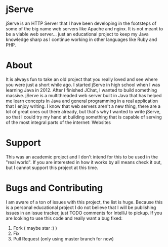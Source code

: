 jServe
======

jServe is an HTTP Server that I have been developing in the footsteps of some of the big name web servers like Apache and nginx.  It is not meant to be a viable web server... just an educational project to keep my Java knowledge sharp as I continue working in other languages like Ruby and PHP. 

About
=====

It is always fun to take an old project that you really loved and see where you were just a short while ago.  I started jServe in high school when I was learning Java in 2012. After I finished JChat, I wanted to build something massive.  jServe is a multithreaded web server built in Java that has helped me learn concepts in Java and general programming in a real application that I enjoy writing.  I know that web servers aren't a new thing, there are a lot of great ones out there already, but that's why I wanted to write jServe, so that I could try my hand at building something that is capable of serving of the most integral parts of the internet: Websites

Support
=======

This was an academic project and I don't intend for this to be used in the "real world".  If you are interested in how it works by all means check it out, but I cannot support this project at this time.

Bugs and Contributing
=====================

I am aware of a ton of issues with this project, the list is huge.  Because this is a personal educational project I do not believe that I will be publishing issues in an issue tracker, just TODO comments for IntelliJ to pickup.  If you are looking to use this code and really want a bug fixed:

1. Fork ( maybe star :) )
2. Fix
3. Pull Request (only using master branch for now)


